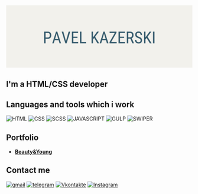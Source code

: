 ![Header](https://github.com/pavelkazerski/pavelkazerski/blob/main/assets/Pavel%20Kazerski.png)

## I'm a HTML/CSS developer

## Languages and tools which i work
![HTML](https://img.shields.io/badge/-HTML-F2F1EC?style=for-the-badge&logo=html)
![CSS](https://img.shields.io/badge/-CSS-F2F1EC?style=for-the-badge&logo=css)
![SCSS](https://img.shields.io/badge/-SCSS-F2F1EC?style=for-the-badge&logo=sass)
![JAVASCRIPT](https://img.shields.io/badge/-JavaScript-F2F1EC?style=for-the-badge&logo=javascript&logoColor=41B883)
![GULP](https://img.shields.io/badge/-gulp-F2F1EC?style=for-the-badge&logo=gulp)
![SWIPER](https://img.shields.io/badge/-SWIPER-F2F1EC?style=for-the-badge&logo=swiper&logoColor=6332F6)

## Portfolio
* **[Beauty&Young](pavelkazerski.github.io/beauty-and-young/)**

## Contact me
[![gmail](https://img.shields.io/badge/-gmail-F2F1EC?style=for-the-badge&logo=gmail)](mailto:pavel.kazerskii@mgail.com)
[![telegram](https://img.shields.io/badge/-telegram-F2F1EC?style=for-the-badge&logo=telegram)](https://t.me/P_kazerski)
[![Vkontakte](https://img.shields.io/badge/-Vkontakte-F2F1EC?style=for-the-badge&logo=Vk&logoColor=0077FF)](https://vk.com/id17763104)
[![Instagram](https://img.shields.io/badge/-Instagram-F2F1EC?style=for-the-badge&logo=Instagram)](https://www.instagram.com/pavel.kazerskii/?hl=ru)